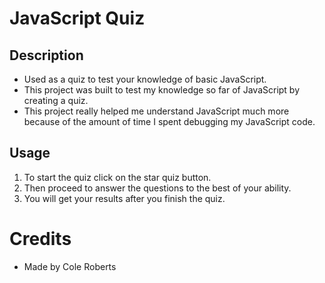 # JavaScript Quiz

## Description
- Used as a quiz to test your knowledge of basic JavaScript.
- This project was built to test my knowledge so far of JavaScript by creating a quiz.
- This project really helped me understand JavaScript much more because of the amount of time I spent debugging my JavaScript code.

## Usage
1. To start the quiz click on the star quiz button.
2. Then proceed to answer the questions to the best of your ability.
3. You will get your results after you finish the quiz. 

# Credits
- Made by Cole Roberts